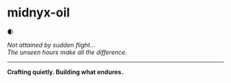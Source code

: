 # midnyx-oil

🌒

*Not attained by sudden flight...*  
*The unseen hours make all the difference.*

---

**Crafting quietly. Building what endures.**



<!--<h1 align="center">midnyx-oil</h1>

<p align="center">
🌒
</p>

<p align="center">
<em>Not attained by sudden flight...<br>
The unseen hours make all the difference.</em>
</p>

---

<p align="center">
<strong>Crafting quietly. Building what endures.</strong>
</p> -->

<!--
**midnyx-oil/midnyx-oil** is a ✨ _special_ ✨ repository because its `README.md` (this file) appears on your GitHub profile.

Here are some ideas to get you started:

- 🔭 I’m currently working on ...
- 🌱 I’m currently learning ...
- 👯 I’m looking to collaborate on ...
- 🤔 I’m looking for help with ...
- 💬 Ask me about ...
- 📫 How to reach me: ...
- 😄 Pronouns: ...
- ⚡ Fun fact: ...
-->
